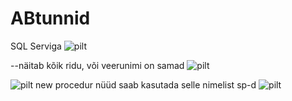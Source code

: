 # ABtunnid
SQL Serviga
![pilt](https://github.com/user-attachments/assets/2ad011f7-6638-4cf7-bed5-51a5ce09bce8)

--näitab kõik ridu, või veerunimi on samad
![pilt](https://github.com/user-attachments/assets/21288a3f-40e7-4303-a317-7d7fc888f728)


![pilt](https://github.com/user-attachments/assets/8e32d165-054a-4826-bef7-5bd136683928)
new procedur 
nüüd saab kasutada selle nimelist sp-d
![pilt](https://github.com/user-attachments/assets/20978dd1-6df2-4fd3-ad69-db5871763364)
